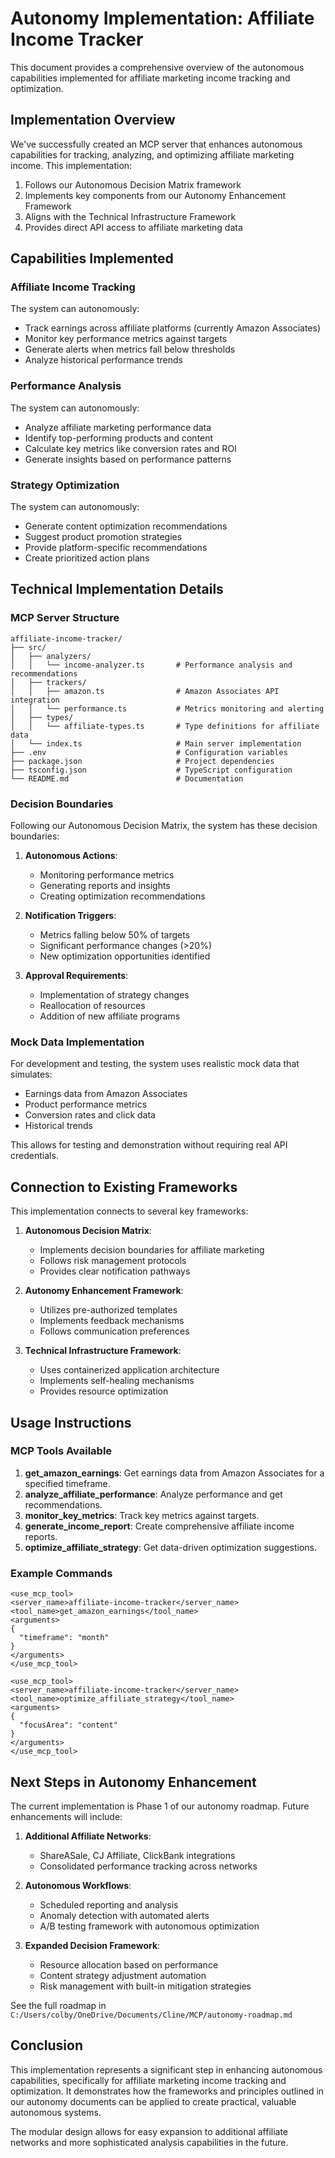 # Autonomy Implementation: Affiliate Income Tracker

This document provides a comprehensive overview of the autonomous capabilities implemented for affiliate marketing income tracking and optimization.

## Implementation Overview

We've successfully created an MCP server that enhances autonomous capabilities for tracking, analyzing, and optimizing affiliate marketing income. This implementation:

1. Follows our Autonomous Decision Matrix framework
2. Implements key components from our Autonomy Enhancement Framework
3. Aligns with the Technical Infrastructure Framework
4. Provides direct API access to affiliate marketing data

## Capabilities Implemented

### Affiliate Income Tracking

The system can autonomously:
- Track earnings across affiliate platforms (currently Amazon Associates)
- Monitor key performance metrics against targets
- Generate alerts when metrics fall below thresholds
- Analyze historical performance trends

### Performance Analysis

The system can autonomously:
- Analyze affiliate marketing performance data
- Identify top-performing products and content
- Calculate key metrics like conversion rates and ROI
- Generate insights based on performance patterns

### Strategy Optimization

The system can autonomously:
- Generate content optimization recommendations
- Suggest product promotion strategies
- Provide platform-specific recommendations
- Create prioritized action plans

## Technical Implementation Details

### MCP Server Structure

```
affiliate-income-tracker/
├── src/
│   ├── analyzers/
│   │   └── income-analyzer.ts       # Performance analysis and recommendations
│   ├── trackers/
│   │   ├── amazon.ts                # Amazon Associates API integration
│   │   └── performance.ts           # Metrics monitoring and alerting
│   ├── types/
│   │   └── affiliate-types.ts       # Type definitions for affiliate data
│   └── index.ts                     # Main server implementation
├── .env                             # Configuration variables
├── package.json                     # Project dependencies
├── tsconfig.json                    # TypeScript configuration
└── README.md                        # Documentation
```

### Decision Boundaries

Following our Autonomous Decision Matrix, the system has these decision boundaries:

1. **Autonomous Actions**:
   - Monitoring performance metrics
   - Generating reports and insights
   - Creating optimization recommendations

2. **Notification Triggers**:
   - Metrics falling below 50% of targets
   - Significant performance changes (>20%)
   - New optimization opportunities identified

3. **Approval Requirements**:
   - Implementation of strategy changes
   - Reallocation of resources
   - Addition of new affiliate programs

### Mock Data Implementation

For development and testing, the system uses realistic mock data that simulates:
- Earnings data from Amazon Associates
- Product performance metrics
- Conversion rates and click data
- Historical trends

This allows for testing and demonstration without requiring real API credentials.

## Connection to Existing Frameworks

This implementation connects to several key frameworks:

1. **Autonomous Decision Matrix**:
   - Implements decision boundaries for affiliate marketing
   - Follows risk management protocols
   - Provides clear notification pathways

2. **Autonomy Enhancement Framework**:
   - Utilizes pre-authorized templates
   - Implements feedback mechanisms
   - Follows communication preferences

3. **Technical Infrastructure Framework**:
   - Uses containerized application architecture
   - Implements self-healing mechanisms
   - Provides resource optimization

## Usage Instructions

### MCP Tools Available

1. **get_amazon_earnings**: Get earnings data from Amazon Associates for a specified timeframe.
2. **analyze_affiliate_performance**: Analyze performance and get recommendations.
3. **monitor_key_metrics**: Track key metrics against targets.
4. **generate_income_report**: Create comprehensive affiliate income reports.
5. **optimize_affiliate_strategy**: Get data-driven optimization suggestions.

### Example Commands

```
<use_mcp_tool>
<server_name>affiliate-income-tracker</server_name>
<tool_name>get_amazon_earnings</tool_name>
<arguments>
{
  "timeframe": "month"
}
</arguments>
</use_mcp_tool>
```

```
<use_mcp_tool>
<server_name>affiliate-income-tracker</server_name>
<tool_name>optimize_affiliate_strategy</tool_name>
<arguments>
{
  "focusArea": "content"
}
</arguments>
</use_mcp_tool>
```

## Next Steps in Autonomy Enhancement

The current implementation is Phase 1 of our autonomy roadmap. Future enhancements will include:

1. **Additional Affiliate Networks**:
   - ShareASale, CJ Affiliate, ClickBank integrations
   - Consolidated performance tracking across networks

2. **Autonomous Workflows**:
   - Scheduled reporting and analysis
   - Anomaly detection with automated alerts
   - A/B testing framework with autonomous optimization

3. **Expanded Decision Framework**:
   - Resource allocation based on performance
   - Content strategy adjustment automation
   - Risk management with built-in mitigation strategies

See the full roadmap in `C:/Users/colby/OneDrive/Documents/Cline/MCP/autonomy-roadmap.md`

## Conclusion

This implementation represents a significant step in enhancing autonomous capabilities, specifically for affiliate marketing income tracking and optimization. It demonstrates how the frameworks and principles outlined in our autonomy documents can be applied to create practical, valuable autonomous systems.

The modular design allows for easy expansion to additional affiliate networks and more sophisticated analysis capabilities in the future.
